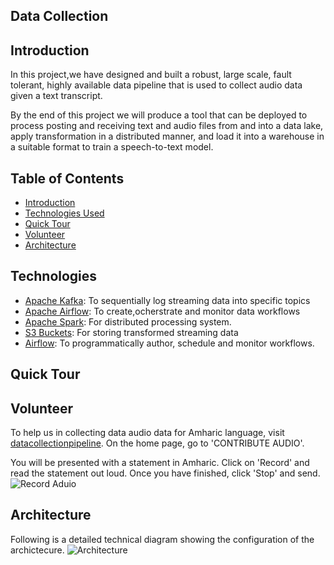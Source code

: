 ## Data Collection

## Introduction
In this project,we have designed and built a robust, large scale, fault tolerant, highly available data pipeline that is used to collect audio data given a text transcript.

By the end of this project we will produce a tool that can be deployed to process posting and receiving text and audio files from and into a data lake, apply
transformation in a distributed manner, and load it into a warehouse in a suitable format to train a speech-to-text model.

## Table of Contents
  - [Introduction](#Introduction)
  - [Technologies Used](#Technologies)
  - [Quick Tour](#QuickTour)
  - [Volunteer](#Volunteer)
  - [Architecture](#Architecture)

## Technologies
  - [Apache Kafka](): To sequentially log streaming data into specific topics 
  - [Apache Airflow](): To create,ocherstrate and monitor data workflows 
  - [Apache Spark](): For distributed processing system.
  - [S3 Buckets](): For storing transformed streaming data 
  - [Airflow](): To programmatically author, schedule and monitor workflows.

## Quick Tour 

## Volunteer
To help us in collecting data audio data for Amharic language, visit [datacollectionpipeline](https://datacollectionpipeline.herokuapp.com/).
On the home page, go to 'CONTRIBUTE AUDIO'.

You will be presented with a statement in Amharic. Click on 'Record' and read the statement out loud. Once you have finished, click 'Stop' and send. 
![Record Aduio](https://github.com/Morawetz/Speech-to-text-data_collection/blob/main/screenshots/stopped.png)

## Architecture
Following is a detailed technical diagram showing the configuration of the archictecure.
![Architecture](https://github.com/Morawetz/Speech-to-text-data_collection/blob/documentation/screenshots/data_pipeline%20(1).png)
